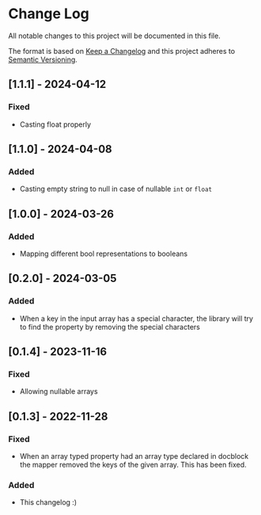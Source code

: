 # Change Log

All notable changes to this project will be documented in this file.

The format is based on [Keep a Changelog](http://keepachangelog.com/)
and this project adheres to [Semantic Versioning](http://semver.org/).

## [1.1.1] - 2024-04-12

### Fixed
- Casting float properly


## [1.1.0] - 2024-04-08

### Added
- Casting empty string to null in case of nullable `int` or `float`


## [1.0.0] - 2024-03-26

### Added
- Mapping different bool representations to booleans


## [0.2.0] - 2024-03-05

### Added
- When a key in the input array has a special character, the library will try to find the property by removing the special characters

## [0.1.4] - 2023-11-16

### Fixed

- Allowing nullable arrays


## [0.1.3] - 2022-11-28

### Fixed

- When an array typed property had an array type declared in docblock the mapper removed the keys of the given array. This has been fixed.

### Added

- This changelog :)
